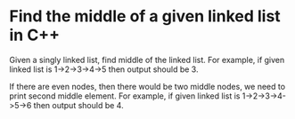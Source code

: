 # Find the middle of a given linked list in C++
Given a singly linked list, find middle of the linked list. 
For example, if given linked list is 1->2->3->4->5 then output should be 3.

If there are even nodes, then there would be two middle nodes, we need to print second middle element. 
For example, if given linked list is 1->2->3->4->5->6 then output should be 4.


